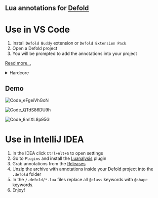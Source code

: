 ## Lua annotations for [Defold](https://defold.com)

# Use in VS Code

1. Install `Defold Buddy` extension or `Defold Extension Pack`
2. Open a Defold project
3. You will be prompted to add the annotations into your project

[Read more...](https://forum.defold.com/t/vscode-extensions-for-defold-aka-defold-extension-pack/72508?u=mikatuo)

<details><summary>Hardcore</summary><p>

1. Install [Lua](https://marketplace.visualstudio.com/items?itemName=sumneko.lua) **or** [EmmyLua](https://marketplace.visualstudio.com/items?itemName=tangzx.emmylua) **or** [Defold Lua Extension Pack](https://marketplace.visualstudio.com/items?itemName=mikatuo.defold-lua-extension-pack)
2. Grab annotations from the [Releases](https://github.com/mikatuo/Defold-Emmylua-Annotations/releases)
3. Unzip the archive with annotations inside your Defold project into the `.defold` folder
4. Modify your settings as needed. Have a look at [settings.json](https://github.com/mikatuo/Defold-Lua-Annotations/blob/main/Examples/settings.json) that worked best for me
5. Enjoy!
</p></details>

## Demo

![Code_eFgeiVhGoN](https://user-images.githubusercontent.com/7230306/213931566-78acccca-6335-4407-8e1a-3ab000899525.gif)

![Code_QTdS86DU9h](https://user-images.githubusercontent.com/7230306/213931602-ad59d8f3-e409-4691-b070-5a4f8e751566.png)

![Code_8mIXL8p95G](https://user-images.githubusercontent.com/7230306/213931616-2262a7f5-00bd-4757-b2dd-b1458b29322b.png)

# Use in IntelliJ IDEA

1. In the IDEA click `Ctrl+Alt+S` to open settings
2. Go to `Plugins` and install the [Luanalysis](https://github.com/Benjamin-Dobell/IntelliJ-Luanalysis) plugin
3. Grab annotations from the [Releases](https://github.com/mikatuo/Defold-Emmylua-Annotations/releases)
4. Unzip the archive with annotations inside your Defold project into the `.defold` folder
5. In the `/.defold/*.lua` files replace all `@class` keywords with `@shape` keywords.
6. Enjoy!
